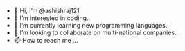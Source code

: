 - 👋 Hi, I’m @ashishraj121
- 👀 I’m interested in coding..
- 🌱 I’m currently learning new programming languages..
- 💞️ I’m looking to collaborate on multi-national companies..
- 📫 How to reach me ...

<!---
ashishraj121/ashishraj121 is a ✨ special ✨ repository because its `README.md` (this file) appears on your GitHub profile.
You can click the Preview link to take a look at your changes.
--->
